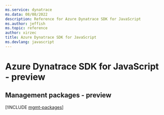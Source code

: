 ```yaml
---
ms.service: dynatrace
ms.data: 08/08/2022
description: Reference for Azure Dynatrace SDK for JavaScript
ms.author: jeffish
ms.topic: reference
author: xirzec
title: Azure Dynatrace SDK for JavaScript
ms.devlang: javascript
---
```

# Azure Dynatrace SDK for JavaScript - preview

## Management packages - preview
[!INCLUDE [mgmt-packages](dynatrace-mgmt-index.md)]